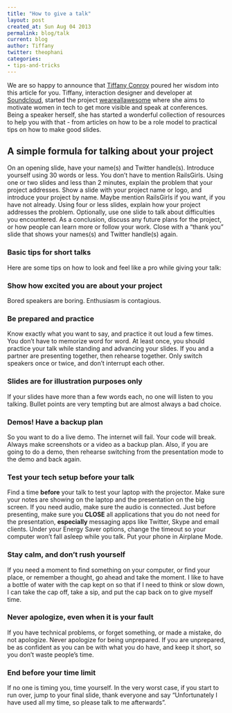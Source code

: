 ```yaml
---
title: "How to give a talk"
layout: post
created_at: Sun Aug 04 2013
permalink: blog/talk
current: blog
author: Tiffany
twitter: theophani
categories:
- tips-and-tricks
---
```


<div class="announce">
  We are so happy to announce that <a href="https://twitter.com/theophani">Tiffany Conroy</a>
  poured her wisdom into this article for you.
  Tiffany, interaction designer and developer at
  <a href="http://soundcloud.com">Soundcloud</a>, started the project
  <a href="http://weareallaweso.me">weareallawesome</a>
  where she aims to motivate women in tech to get more visible and speak at
  conferences. Being a speaker herself, she has started a wonderful collection of
  resources to help you with that - from articles on how to be a role model to
  practical tips on how to make good slides.
</div>

## A simple formula for talking about your project
On an opening slide, have your name(s) and Twitter handle(s).
Introduce yourself using 30 words or less. You don’t have to mention RailsGirls.
Using one or two slides and less than 2 minutes, explain the problem that your project addresses.
Show a slide with your project name or logo, and introduce your project by name. Maybe mention RailsGirls if you want, if you have not already.
Using four or less slides, explain how your project addresses the problem.
Optionally, use one slide to talk about difficulties you encountered.
As a conclusion, discuss any future plans for the project, or how people can learn more or follow your work.
Close with a “thank you” slide that shows your names(s) and Twitter handle(s) again.

### Basic tips for short talks
Here are some tips on how to look and feel like a pro while giving your talk:

### Show how excited you are about your project
Bored speakers are boring. Enthusiasm is contagious.

### Be prepared and practice
Know exactly what you want to say, and practice it out loud a few times. You don’t have to memorize word for word. At least once, you should practice your talk while standing and advancing your slides.
If you and a partner are presenting together, then rehearse together. Only switch speakers once or twice, and don’t interrupt each other.

### Slides are for illustration purposes only
If your slides have more than a few words each, no one will listen to you talking. Bullet points are very tempting but are almost always a bad choice.

### Demos! Have a backup plan
So you want to do a live demo.
The internet will fail. Your code will break. Always make screenshots or a video as a backup plan.
Also, if you are going to do a demo, then rehearse switching from the presentation mode to the demo and back again.

### Test your tech setup before your talk
Find a time **before** your talk to test your laptop with the projector. Make sure your notes are showing on the laptop and the presentation on the big screen. If you need audio, make sure the audio is connected.
Just before presenting, make sure you **CLOSE** all applications that you do not need for the presentation, **especially** messaging apps like Twitter, Skype and email clients. Under your Energy Saver options, change the timeout so your computer won’t fall asleep while you talk. Put your phone in Airplane Mode.

### Stay calm, and don’t rush yourself
If you need a moment to find something on your computer, or find your place, or remember a thought, go ahead and take the moment. I like to have a bottle of water with the cap kept on so that if I need to think or slow down, I can take the cap off, take a sip, and put the cap back on to give myself time.

### Never apologize, even when it is your fault
If you have technical problems, or forget something, or made a mistake, do not apologize.
Never apologize for being unprepared. If you are unprepared, be as confident as you can be with what you do have, and keep it short, so you don’t waste people’s time.

### End before your time limit
If no one is timing you, time yourself. In the very worst case, if you start to run over, jump to your final slide, thank everyone and say “Unfortunately I have used all my time, so please talk to me afterwards”.

